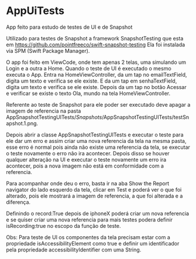 # AppUiTests

App feito para estudo de testes de UI e de Snapshot

Utilizado para testes de Snapshot a framework SnapshotTesting que esta em https://github.com/pointfreeco/swift-snapshot-testing
Ela foi instalada via SPM (Swift Package Manager).

O app foi feito em ViewCode, onde tem apenas 2 telas, uma simulando um Login e a outra a Home.
Quando o teste de UI é executado o mesmo executa o App.
Entra na HomeViewController, da um tap no emailTextField, digita um texto e verifica se ele existe.
E da um tap em senhaTextField, digita um texto e verifica se ele existe.
Depois da um tap no botão Acessar e verificar se existe o texto Ola, mundo na tela HomeViewController.

Referente ao teste de Snapshot para ele poder ser executado deve apagar a imagem de referencia na pasta 
AppSnapshotTestingUITests/_Snapshots_/AppSnapshotTestingUITests/testSnapshot.1.png.

Depois abrir a classe AppSnapshotTestingUITests e executar o teste para ele dar um erro e assim criar uma nova referencia da tela na mesma pasta, esse erro é normal pois ainda não existe uma referencia da tela, se executar o teste novamente o erro não ira acontecer.
Depois disso se houver qualquer alteração na UI e executar o teste novamente um erro ira acontecer, pois a nova imagem não está em conformidade com a 
referencia.

Para acompanhar onde deu o erro, basta ir na aba Show the Report navigator do lado esquerdo da tela, clicar em Test e poderá ver o que foi alterado,
pois ele mostrará a imagem de referencia, a que foi alterada e a diferença.

Definindo o record:True depois de iphoneX poderá criar um nova referencia e se quiser criar uma nova referencia para mais testes 
podera definir isRecording:true no escopo da função de teste.

Obs: Para teste de UI os componentes da tela precisam estar com a propriedade isAccessibilityElement como true e definir um identificador pela propriedade accessibilityIdentifier com uma String.
